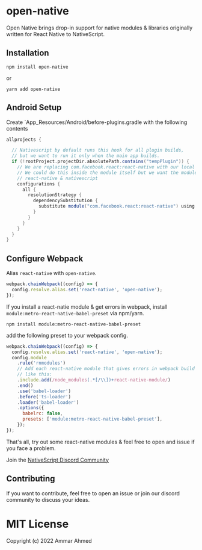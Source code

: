 # open-native

Open Native brings drop-in support for native modules & libraries originally written for React Native to NativeScript.

## Installation

```
npm install open-native
```

or

```
yarn add open-native
```

## Android Setup

Create `App_Resources/Android/before-plugins.gradle with the following contents

```groovy
allprojects {

  // Nativescript by default runs this hook for all plugin builds,
  // but we want to run it only when the main app builds.
  if (!rootProject.projectDir.absolutePath.contains("tempPlugin")) {
    // We are replacing com.facebook.react:react-native with our local :react library in all linked libraries.
    // We could do this inside the module itself but we want the module to work in both
    // react-native & nativescript
    configurations {
      all {
        resolutionStrategy {
          dependencySubstitution {
            substitute module("com.facebook.react:react-native") using project(":react") because "we will replace this with our local react"
          }
        }
      }
    }
  }
}
```

## Configure Webpack

Alias `react-native` with `open-native`.

```js
webpack.chainWebpack((config) => {
  config.resolve.alias.set('react-native', 'open-native');
});
```

If you install a react-natie module & get errors in webpack, install `module:metro-react-native-babel-preset` via npm/yarn.

```
npm install module:metro-react-native-babel-preset
```

add the following preset to your webpack config.

```js
webpack.chainWebpack((config) => {
  config.resolve.alias.set('react-native', 'open-native');
  config.module
    .rule('rnmodules')
    // Add each react-native module that gives errors in webpack build here
    // like this:
    .include.add(/node_modules(.*[/\\])+react-native-module/)
    .end()
    .use('babel-loader')
    .before('ts-loader')
    .loader('babel-loader')
    .options({
      babelrc: false,
      presets: ['module:metro-react-native-babel-preset'],
    });
});
```

That's all, try out some react-native modules & feel free to open and issue if you face a problem.

Join the [NativeScript Discord Community](https://discord.com/invite/RgmpGky9GR)

## Contributing

If you want to contribute, feel free to open an issue or join our discord community to discuss your ideas.

# MIT License

Copyright (c) 2022 Ammar Ahmed
